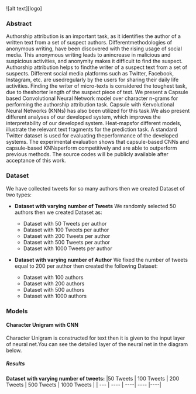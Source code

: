 ![alt text][logo]

### Abstract

Authorship attribution is an important task, as it identifies the author of a written text from a set of suspect authors. Differentmethodologies of anonymous writing, have been discovered with the rising usage of social media. This anonymous writing leads to anincrease in malicious and suspicious activities, and anonymity makes it difficult to find the suspect. Authorship attribution helps to findthe writer of a suspect text from a set of suspects. Different social media platforms such as Twitter, Facebook, Instagram, etc. are usedregularly by the users for sharing their daily life activities. Finding the writer of micro-texts is considered the toughest task, due to theshorter length of the suspect piece of text. We present a Capsule based Convolutional Neural Network model over character n-grams for performing the authorship attribution task. Capsule with Kervolutional Neural Networks (KNNs) has also been utilized for this task.We also present different analyses of our developed system, which improves the interpretability of our developed system. Heat-mapsfor different models, illustrate the relevant text fragments for the prediction task. A standard Twitter dataset is used for evaluating theperformance of the developed systems. The experimental evaluation shows that capsule-based CNNs and capsule-based KNNsperform competitively and are able to outperform previous methods. The source codes will be publicly available after acceptance of this work.

### Dataset
We have collected tweets for so many authors then we created Dataset of two types:
+ **Dataset with varying number of Tweets**
We randomly selected 50 authors then we created Dataset as:
  + Dataset with 50 Tweets per author
  + Dataset with 100 Tweets per author
  + Dataset with 200 Tweets per author
  + Dataset with 500 Tweets per author
  + Dataset with 1000 Tweets per author

+ **Dataset with varying number of Author**
We fixed the number of tweets equal to 200 per author then created the following Dataset:
  + Dataset with 100 authors
  + Dataset with 200 authors
  + Dataset with 500 authors
  + Dataset with 1000 authors

### Models

#### Character Unigram with CNN

Character Unigram is constructed for text then it is given to the input layer of neural net.You can see the detailed layer of the neural net in the diagram below.

##### Results
**Dataset with varying number of tweets:**
|50 Tweets | 100 Tweets | 200 Tweets | 500 Tweets | 1000 Tweets |
| --- | ---- | ----| ---- |----|
